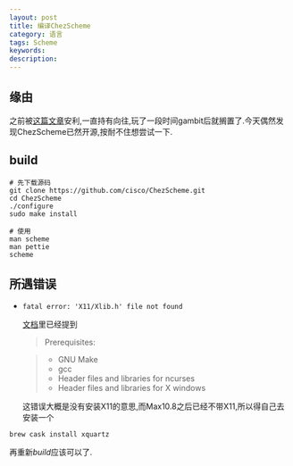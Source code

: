 ```yaml
---
layout: post
title: 编译ChezScheme
category: 语言
tags: Scheme
keywords: 
description: 
---
```


## 缘由
之前被[这篇文章](http://www.yinwang.org/blog-cn/2013/03/28/chez-scheme)安利,一直持有向往,玩了一段时间gambit后就搁置了.今天偶然发现ChezScheme已然开源,按耐不住想尝试一下.

## build
```shell
# 先下载源码
git clone https://github.com/cisco/ChezScheme.git
cd ChezScheme
./configure
sudo make install

# 使用
man scheme
man pettie
scheme
```

## 所遇错误

* `fatal error: 'X11/Xlib.h' file not found`

	[文档](https://github.com/cisco/ChezScheme/blob/master/BUILDING)里已经提到
	> Prerequisites:

	> * GNU Make
	> * gcc
	> * Header files and libraries for ncurses
	> * Header files and libraries for X windows
	
	这错误大概是没有安装X11的意思,而Max10.8之后已经不带X11,所以得自己去安装一个

```shell
brew cask install xquartz
```

再重新*build*应该可以了.